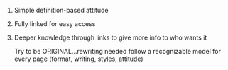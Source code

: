 1. Simple definition-based attitude
2. Fully linked for easy access
3. Deeper knowledge through links to give more info to who wants it


	Try to be ORIGINAL...rewriting needed
follow a recognizable model for every page 
	(format, writing, styles, attitude)
